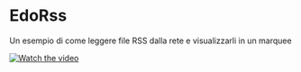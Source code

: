 # EdoRss
Un esempio di come leggere file RSS dalla rete e visualizzarli in un marquee

[![Watch the video](https://i.imgur.com/vKb2F1B.png)](https://youtu.be/m1wVEYlyA1w)
